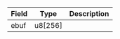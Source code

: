 | Field | Type    | Description |
| ----- | ------- | ----------- |
| ebuf  | u8[256] |             |
